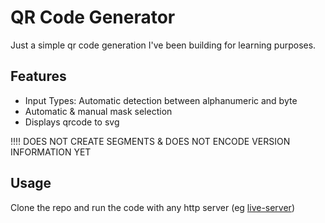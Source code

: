 # QR Code Generator
Just a simple qr code generation I've been building for learning purposes.

## Features
- Input Types: Automatic detection between alphanumeric and byte
- Automatic & manual mask selection
- Displays qrcode to svg

!!!! DOES NOT CREATE SEGMENTS & DOES NOT ENCODE VERSION INFORMATION YET

## Usage
Clone the repo and run the code with any http server (eg [live-server](https://www.npmjs.com/package/live-server))